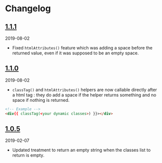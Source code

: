 # Changelog

## [1.1.1](https://github.com/Okipa/laravel-html-helper/releases/tag/1.1.1)
2019-08-02
- Fixed `htmlAttributes()` feature which was adding a space before the returned value, even if it was supposed to be an empty space.

## [1.1.0](https://github.com/Okipa/laravel-html-helper/releases/tag/1.1.0)
2019-08-02
- `classTag()` and `htmlAttributes()` helpers are now callable directly after a html tag : they do add a space if the helper returns something and no space if nothing is returned.
```html
<!-- Example -->
<div{{ classTag(<your dynamic classes>) }}></div>
```

## [1.0.5](https://github.com/Okipa/laravel-html-helper/releases/tag/1.0.5)
2019-02-07
- Updated treatment to return an empty string when the classes list to return is empty.
